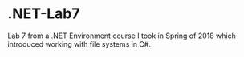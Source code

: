 # .NET-Lab7
Lab 7 from a .NET Environment course I took in Spring of 2018 which introduced working with file systems in C#.
